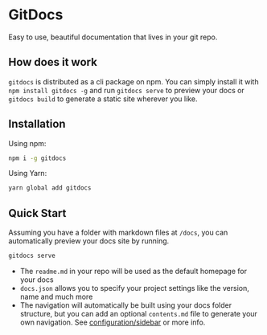 # GitDocs

Easy to use, beautiful documentation that lives in your git repo.

## How does it work

`gitdocs` is distributed as a cli package on npm. You can simply install it with `npm install gitdocs -g` and run `gitdocs serve` to preview your docs or `gitdocs build` to generate a static site wherever you like.

## Installation

Using npm:

```bash
npm i -g gitdocs
```

Using Yarn:

```bash
yarn global add gitdocs
```

## Quick Start

Assuming you have a folder with markdown files at `/docs`, you can automatically preview your docs site by running.

```bash
gitdocs serve
```

- The `readme.md` in your repo will be used as the default homepage for your docs
- `docs.json` allows you to specify your project settings like the version, name and much more
- The navigation will automatically be built using your docs folder structure, but you can add an optional `contents.md` file to generate your own navigation. See [configuration/sidebar](/configuration/sidebar.md) or more info.
